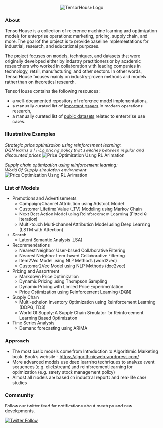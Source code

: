 <p align="center">
  <img src="https://github.com/ikatsov/algorithmic-marketing-examples/blob/master/resources/logo-2000x436px-gr.png" title="TensorHouse Logo">
</p>

### About
TensorHouse is a collection of reference machine learning and optimization models for enterprise operations: marketing, pricing, supply chain, and more. The goal of the project is to provide baseline implementations for industrial, research, and educational purposes.

The project focuses on models, techniques, and datasets that were originally developed either by industry practitioners or by academic researchers who worked in collaboration with leading companies in technology, retail, manufacturing, and other sectors. In other words, TensorHouse focuses mainly on industry-proven methods and models rather than on theoretical research.

TensorHouse contains the following resources:
* a well-documented repository of reference model implementations, 
* a manually curated list of [important papers](https://github.com/ikatsov/tensor-house/blob/master/resources/papers.md) in modern operations research,
* a manually curated list of [public datasets](https://github.com/ikatsov/tensor-house/blob/master/resources/datasets.md) related to enterprise use cases.

### Illustrative Examples
*Strategic price optimization using reinforcement learning: \
DQN learns a Hi-Lo pricing policy that switches between regular and discounted prices*
![Price Optimization Using RL Animation](https://github.com/ikatsov/tensor-house/blob/master/resources/hilo-pricing-dqn-training-animation.gif)

*Supply chain optimization using reinforcement learning: \
World Of Supply simulation environment*
![Price Optimization Using RL Animation](https://github.com/ikatsov/tensor-house/blob/master/resources/demo-animation-world-of-supply.gif)

### List of Models 

* Promotions and Advertisements
   * Campaign/Channel Attribution using Adstock Model
   * Customer Lifetime Value (LTV) Modeling using Markov Chain
   * Next Best Action Model using Reinforcement Learning (Fitted Q Iteration)
   * Multi-touch Multi-channel Attribution Model using Deep Learning (LSTM with Attention)
* Search
   * Latent Semantic Analysis (LSA)
* Recommendations
   * Nearest Neighbor User-based Collaborative Filtering
   * Nearest Neighbor Item-based Collaborative Filtering
   * Item2Vec Model using NLP Methods (word2vec)
   * Customer2Vec Model using NLP Methods (doc2vec)
* Pricing and Assortment
  * Markdown Price Optimization
  * Dynamic Pricing using Thompson Sampling
  * Dynamic Pricing with Limited Price Experimentation
  * Price Optimization using Reinforcement Learning (DQN)
* Supply Chain
  * Multi-echelon Inventory Optimization using Reinforcement Learning (DDPG, TD3)
  * World Of Supply: A Supply Chain Simulator for Reinforcement Learning Based Optimization
* Time Series Analysis
  * Demand forecasting using ARIMA

### Approach
* The most basic models come from Introduction to Algorithmic Marketing book. Book's website - https://algorithmicweb.wordpress.com/
* More advanced models use deep learning techniques to analyze event sequences (e.g. clickstream) and reinforcement learning for optimization (e.g. safety stock management policy)
* Almost all models are based on industrial reports and real-life case studies

### Community
Follow our twitter feed for notifications about meetups and new developments.

[![Twitter Follow](https://img.shields.io/twitter/follow/DataPointsSMT.svg?style=social)](https://twitter.com/DataPointsSMT) 
